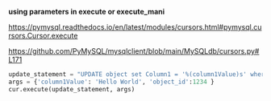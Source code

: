 
**using parameters in execute or execute_mani**

https://pymysql.readthedocs.io/en/latest/modules/cursors.html#pymysql.cursors.Cursor.execute

https://github.com/PyMySQL/mysqlclient/blob/main/MySQLdb/cursors.py#L171


```python
update_statement = "UPDATE object set Column1 = '%(column1Value)s' where keyColumn = %(keyValue)s;"
args = {'column1Value': 'Hello World', 'object_id':1234 }
cur.execute(update_statement, args)
```
